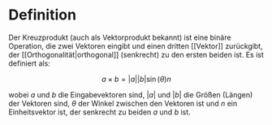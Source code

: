 # Definition
Der Kreuzprodukt (auch als Vektorprodukt bekannt) ist eine binäre Operation, die zwei Vektoren eingibt und einen dritten [[Vektor]] zurückgibt, der [[Orthogonalität|orthogonal]] (senkrecht) zu den ersten beiden ist. Es ist definiert als:

$${a} \times {b} = |{a}||{b}|\sin(\theta){n}$$

wobei ${a}$ und ${b}$ die Eingabevektoren sind, $|{a}|$ und $|{b}|$ die Größen (Längen) der Vektoren sind, $\theta$ der Winkel zwischen den Vektoren ist und ${n}$ ein Einheitsvektor ist, der senkrecht zu beiden ${a}$ und ${b}$ ist.